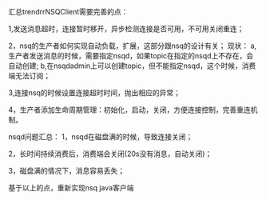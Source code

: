 汇总trendrrNSQClient需要完善的点：

1,发送消息超时，连接暂时移开，异步检测连接是否可用，不可用关闭重连；

2，nsq的生产者如何实现自动负载，扩展，这部分跟nsq的设计有关；
现状：
a,生产者发送消息的时候，需要指定nsqd，如果topic在指定的nsqd上不存在，会自动创建;
b,在nsqdadmin上可以创建topic，但不能指定nsqd，这个时候，消费端无法订阅；

3,连接nsq的时候设置连接超时时间，抛出相应的异常；

4，生产者添加生命周期管理：初始化，启动，关闭，方便连接控制，完善重连机制。


nsqd问题汇总：
1，nsqd在磁盘满的时候，导致连接关闭；

2，长时间持续消费后，消费端会关闭(20s没有消息，自动关闭)；

3，磁盘满的情况下，消息容易丢失；


基于以上的点，重新实现nsq java客户端


